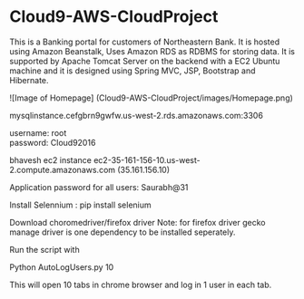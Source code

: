 # Cloud9-AWS-CloudProject
This is a Banking portal for customers of Northeastern Bank. It is hosted using Amazon Beanstalk, Uses Amazon RDS as RDBMS for storing data. It is supported by Apache Tomcat Server on the backend with a EC2 Ubuntu machine and it is designed using Spring MVC, JSP, Bootstrap and Hibernate. 

![Image of Homepage]
(Cloud9-AWS-CloudProject/images/Homepage.png)


mysqlinstance.cefgbrn9gwfw.us-west-2.rds.amazonaws.com:3306

username: root                        
password: Cloud92016

bhavesh ec2 instance
ec2-35-161-156-10.us-west-2.compute.amazonaws.com (35.161.156.10)

Application password for all users: Saurabh@31

Install Selennium : pip install selenium

Download choromedriver/firefox driver
Note: for firefox driver gecko manage driver is one dependency to be installed seperately.

Run the script with

Python AutoLogUsers.py 10

This will open 10 tabs in chrome browser and log in 1 user in each tab.



